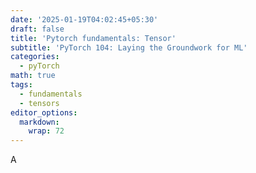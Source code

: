 ```yaml
---
date: '2025-01-19T04:02:45+05:30'
draft: false
title: 'Pytorch fundamentals: Tensor'
subtitle: 'PyTorch 104: Laying the Groundwork for ML'
categories:
  - pyTorch
math: true
tags:
  - fundamentals
  - tensors
editor_options: 
  markdown: 
    wrap: 72
---
```

A